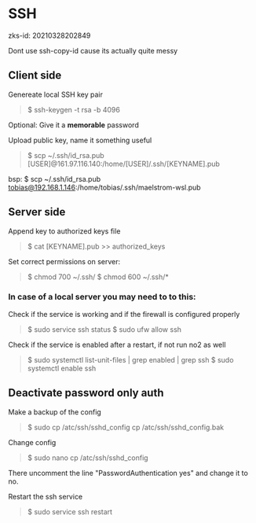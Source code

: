 # SSH
zks-id: 20210328202849

Dont use ssh-copy-id cause its actually quite messy 

## Client side
Genereate local SSH key pair
> $ ssh-keygen -t rsa -b 4096

Optional: Give it a **memorable** password

Upload public key, name it something useful
> $ scp ~/.ssh/id_rsa.pub [USER]@161.97.116.140:/home/[USER]/.ssh/[KEYNAME].pub

bsp: $ scp ~/.ssh/id_rsa.pub tobias@192.168.1.146:/home/tobias/.ssh/maelstrom-wsl.pub

## Server side
Append key to authorized keys file
> $ cat [KEYNAME].pub >> authorized_keys

Set correct permissions on server:
> $ chmod 700 ~/.ssh/
> $ chmod 600 ~/.ssh/*

### In case of a local server you may need to to this:
Check if the service is working and if the firewall is configured properly
> $ sudo service ssh status
> $ sudo ufw allow ssh

Check if the service is enabled after a restart, if not run no2 as well
> $ sudo systemctl list-unit-files | grep enabled | grep ssh
> $ sudo systemctl enable ssh

## Deactivate password only auth
Make a backup of the config
> $ sudo cp /atc/ssh/sshd_config cp /atc/ssh/sshd_config.bak

Change config
> $ sudo nano cp /atc/ssh/sshd_config

There uncomment the line "PasswordAuthentication yes" and change it to no.

Restart the ssh service
> $ sudo service ssh restart